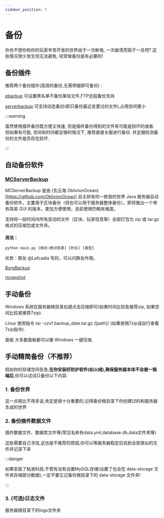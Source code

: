 ```yaml
---
sidebar_position: 5
---
```


# 备份

你也不想你和你的玩家辛苦开发的世界由于一次断电, 一次崩溃而毁于一旦吧? 这些情况很少发生但无法避免, 经常做备份是有必要的!

## 备份插件

推荐两个备份插件(高效的备份,无需停服即可备份)：

[ebackup](https://www.spigotmc.org/resources/ebackup-simple-and-reliable-backups-for-your-server-supports-ftp-sftp.69917/) 可设置黑名单不备份某些文件,FTP远程备份支持

[serverbackup](https://www.spigotmc.org/resources/server-backup-ingame-dropbox-ftp-backup-1-8-1-20-multithreaded.79320/) 可支持动态备份(即只备份最近变更过的文件),占用空间更小

:::warning

虽然使用插件备份既方便又快速, 但是插件备份得到的文件有可能是损坏的或者. 但如果有可能, 空间和时间都足够的情况下, 推荐直接关服进行备份. 并定期检测备份的文件是否存在损坏.

:::

## 自动备份软件

### [MCServerBackup](https://github.com/OblivionOcean/MCServerBackup)
MCServerBackup 是由 (玄云海 OblivionOcean)[https://github.com/OblivionOcean] 自主研发的一款我的世界 Java 服务器自动备份软件，主要用于区块备份（但也可以用于服务器整体备份）。即将推出一个带有简易 GUI 的版本，更加方便使用，目前使用仍略有难度。

支持将一段时间内所有变动的文件（区块、玩家信息等）全部打包为 zip 或 tar.gz 格式的压缩包或文件夹。

#### 用法：
```python
python main.py [相对/绝对目录] [时长] [类型]
```
优势：群友 @Lafcadia 写的，可以问群友咋用。

[BorgBackup](https://www.borgbackup.org/)

[rsnapshot](https://rsnapshot.org/)

## 手动备份

Windows 系统在服务器根目录右键点击压缩即可(如果时间比较急推荐zip, 如果空间比较紧推荐7zip).

Linux 使用指令 tar -czvf backup_date.tar.gz /[path]/ (如果使用7zip请自行查看7zip指令).

面板 大多数面板都可以像 Windows 一键压缩.

## 手动精简备份（不推荐）

假如你的存储空间告急,**在你安装好防护软件(如火绒),确保服务器本体不会被一锅端后**,你可以试试只备份以下内容:

### 1. 备份世界

这一点相比不用多说,肯定是很十分重要的,记得备份根目录下你创建过的和服务器生成的世界

### 2. 备份插件数据文件

插件数据文件、数据库文件等(常见名称有data.yml,database.db,data文件夹等)

这些需要自己寻找,这也是不推荐的原因,你可以等服务器稳定后找到全部类似的文件并记录下来

:::danger

如果安装了粘液科技,不管有没有设置MySQL存储(设置了也会在 data-storage 文件夹存储部分数据),一定不要忘记备份根目录下的 data-storage 文件夹!

:::

### 3. (可选)日志文件

服务器根目录下的logs文件夹
